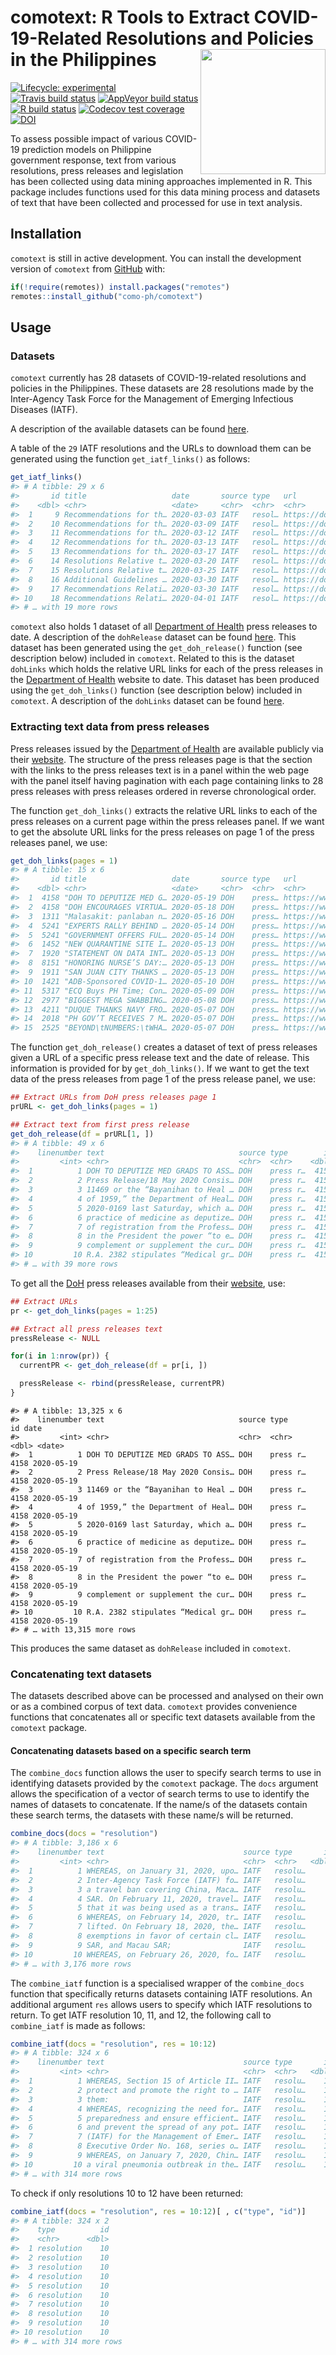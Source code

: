 
<!-- README.md is generated from README.Rmd. Please edit that file -->

# comotext: R Tools to Extract COVID-19-Related Resolutions and Policies in the Philippines <img src="man/figures/comotext.png" width = "200px" align="right" />

<!-- badges: start -->

[![Lifecycle:
experimental](https://img.shields.io/badge/lifecycle-experimental-orange.svg)](https://www.tidyverse.org/lifecycle/#experimental)
[![Travis build
status](https://travis-ci.org/como-ph/comotext.svg?branch=master)](https://travis-ci.org/como-ph/comotext)
[![AppVeyor build
status](https://ci.appveyor.com/api/projects/status/github/como-ph/comotext?branch=master&svg=true)](https://ci.appveyor.com/project/como-ph/comotext)
[![R build
status](https://github.com/como-ph/comotext/workflows/R-CMD-check/badge.svg)](https://github.com/como-ph/comotext/actions)
[![Codecov test
coverage](https://codecov.io/gh/como-ph/comotext/branch/master/graph/badge.svg)](https://codecov.io/gh/como-ph/comotext?branch=master)
[![DOI](https://zenodo.org/badge/255823130.svg)](https://zenodo.org/badge/latestdoi/255823130)
<!-- badges: end -->

To assess possible impact of various COVID-19 prediction models on
Philippine government response, text from various resolutions, press
releases and legislation has been collected using data mining approaches
implemented in R. This package includes functions used for this data
mining process and datasets of text that have been collected and
processed for use in text analysis.

## Installation

`comotext` is still in active development. You can install the
development version of `comotext` from
[GitHub](https://github.com/como-ph/comotext) with:

``` r
if(!require(remotes)) install.packages("remotes")
remotes::install_github("como-ph/comotext")
```

## Usage

### Datasets

`comotext` currently has 28 datasets of COVID-19-related resolutions and
policies in the Philippines. These datasets are 28 resolutions made by
the Inter-Agency Task Force for the Management of Emerging Infectious
Diseases (IATF).

A description of the available datasets can be found
[here](https://como-ph.github.io/comotext/reference/index.html#section-datasets).

A table of the `29` IATF resolutions and the URLs to download them can
be generated using the function `get_iatf_links()` as follows:

``` r
get_iatf_links()
#> # A tibble: 29 x 6
#>       id title                   date       source type   url                   
#>    <dbl> <chr>                   <date>     <chr>  <chr>  <chr>                 
#>  1     9 Recommendations for th… 2020-03-03 IATF   resol… https://doh.gov.ph/si…
#>  2    10 Recommendations for th… 2020-03-09 IATF   resol… https://doh.gov.ph/si…
#>  3    11 Recommendations for th… 2020-03-12 IATF   resol… https://doh.gov.ph/si…
#>  4    12 Recommendations for th… 2020-03-13 IATF   resol… https://doh.gov.ph/si…
#>  5    13 Recommendations for th… 2020-03-17 IATF   resol… https://doh.gov.ph/si…
#>  6    14 Resolutions Relative t… 2020-03-20 IATF   resol… https://doh.gov.ph/si…
#>  7    15 Resolutions Relative t… 2020-03-25 IATF   resol… https://doh.gov.ph/si…
#>  8    16 Additional Guidelines … 2020-03-30 IATF   resol… https://doh.gov.ph/si…
#>  9    17 Recommendations Relati… 2020-03-30 IATF   resol… https://doh.gov.ph/si…
#> 10    18 Recommendations Relati… 2020-04-01 IATF   resol… https://doh.gov.ph/si…
#> # … with 19 more rows
```

`comotext` also holds 1 dataset of all [Department of
Health](http://www.doh.gov.ph) press releases to date. A description of
the `dohRelease` dataset can be found
[here](https://como-ph.github.io/comotext/reference/dohRelease.html).
This dataset has been generated using the `get_doh_release()` function
(see description below) included in `comotext`. Related to this is the
dataset `dohLinks` which holds the relative URL links for each of the
press releases in the [Department of Health](http://www.doh.gov.ph)
website to date. This dataset has been produced using the
`get_doh_links()` function (see description below) included in
`comotext`. A description of the `dohLinks` dataset can be found
[here](https://como-ph.github.io/comotext/reference/dohLinks.html).

### Extracting text data from press releases

Press releases issued by the [Department of
Health](https://www.doh.gov.ph) are available publicly via their
[website](https://www.doh.gov.ph/press-releases). The structure of the
press releases page is that the section with the links to the press
releases text is in a panel within the web page with the panel itself
having pagination with each page containing links to 28 press releases
with press releases ordered in reverse chronological order.

The function `get_doh_links()` extracts the relative URL links to each
of the press releases on a current page within the press releases panel.
If we want to get the absolute URL links for the press releases on page
1 of the press releases panel, we use:

``` r
get_doh_links(pages = 1)
#> # A tibble: 15 x 6
#>       id title                   date       source type   url                   
#>    <dbl> <chr>                   <date>     <chr>  <chr>  <chr>                 
#>  1  4158 "DOH TO DEPUTIZE MED G… 2020-05-19 DOH    press… https://www.doh.gov.p…
#>  2  4158 "DOH ENCOURAGES VIRTUA… 2020-05-18 DOH    press… https://www.doh.gov.p…
#>  3  1311 "Malasakit: panlaban n… 2020-05-16 DOH    press… https://www.doh.gov.p…
#>  4  5241 "EXPERTS RALLY BEHIND … 2020-05-14 DOH    press… https://www.doh.gov.p…
#>  5  5241 "GOVERNMENT OFFERS FUL… 2020-05-14 DOH    press… https://www.doh.gov.p…
#>  6  1452 "NEW QUARANTINE SITE I… 2020-05-13 DOH    press… https://www.doh.gov.p…
#>  7  1920 "STATEMENT ON DATA INT… 2020-05-13 DOH    press… https://www.doh.gov.p…
#>  8  8151 "HONORING NURSE’S DAY:… 2020-05-13 DOH    press… https://www.doh.gov.p…
#>  9  1911 "SAN JUAN CITY THANKS … 2020-05-13 DOH    press… https://www.doh.gov.p…
#> 10  1421 "ADB-Sponsored COVID-1… 2020-05-10 DOH    press… https://www.doh.gov.p…
#> 11  5317 "ECQ Buys PH Time; Con… 2020-05-09 DOH    press… https://www.doh.gov.p…
#> 12  2977 "BIGGEST MEGA SWABBING… 2020-05-08 DOH    press… https://www.doh.gov.p…
#> 13  4211 "DUQUE THANKS NAVY FRO… 2020-05-07 DOH    press… https://www.doh.gov.p…
#> 14  2018 "PH GOV’T RECEIVES 7 M… 2020-05-07 DOH    press… https://www.doh.gov.p…
#> 15  2525 "BEYOND\tNUMBERS:\tWHA… 2020-05-07 DOH    press… https://www.doh.gov.p…
```

The function `get_doh_release()` creates a dataset of text of press
releases given a URL of a specific press release text and the date of
release. This information is provided for by `get_doh_links()`. If we
want to get the text data of the press releases from page 1 of the press
release panel, we use:

``` r
## Extract URLs from DoH press releases page 1
prURL <- get_doh_links(pages = 1)

## Extract text from first press release
get_doh_release(df = prURL[1, ])
#> # A tibble: 49 x 6
#>    linenumber text                              source type        id date      
#>         <int> <chr>                             <chr>  <chr>    <dbl> <date>    
#>  1          1 DOH TO DEPUTIZE MED GRADS TO ASS… DOH    press r…  4158 2020-05-19
#>  2          2 Press Release/18 May 2020 Consis… DOH    press r…  4158 2020-05-19
#>  3          3 11469 or the “Bayanihan to Heal … DOH    press r…  4158 2020-05-19
#>  4          4 of 1959,” the Department of Heal… DOH    press r…  4158 2020-05-19
#>  5          5 2020-0169 last Saturday, which a… DOH    press r…  4158 2020-05-19
#>  6          6 practice of medicine as deputize… DOH    press r…  4158 2020-05-19
#>  7          7 of registration from the Profess… DOH    press r…  4158 2020-05-19
#>  8          8 in the President the power “to e… DOH    press r…  4158 2020-05-19
#>  9          9 complement or supplement the cur… DOH    press r…  4158 2020-05-19
#> 10         10 R.A. 2382 stipulates “Medical gr… DOH    press r…  4158 2020-05-19
#> # … with 39 more rows
```

To get all the [DoH](https://www.doh.gov.ph) press releases available
from their [website](https://www.doh.gov.ph/press-releases), use:

``` r
## Extract URLs
pr <- get_doh_links(pages = 1:25)

## Extract all press releases text
pressRelease <- NULL

for(i in 1:nrow(pr)) {
  currentPR <- get_doh_release(df = pr[i, ])

  pressRelease <- rbind(pressRelease, currentPR)
}
```

    #> # A tibble: 13,325 x 6
    #>    linenumber text                              source type        id date      
    #>         <int> <chr>                             <chr>  <chr>    <dbl> <date>    
    #>  1          1 DOH TO DEPUTIZE MED GRADS TO ASS… DOH    press r…  4158 2020-05-19
    #>  2          2 Press Release/18 May 2020 Consis… DOH    press r…  4158 2020-05-19
    #>  3          3 11469 or the “Bayanihan to Heal … DOH    press r…  4158 2020-05-19
    #>  4          4 of 1959,” the Department of Heal… DOH    press r…  4158 2020-05-19
    #>  5          5 2020-0169 last Saturday, which a… DOH    press r…  4158 2020-05-19
    #>  6          6 practice of medicine as deputize… DOH    press r…  4158 2020-05-19
    #>  7          7 of registration from the Profess… DOH    press r…  4158 2020-05-19
    #>  8          8 in the President the power “to e… DOH    press r…  4158 2020-05-19
    #>  9          9 complement or supplement the cur… DOH    press r…  4158 2020-05-19
    #> 10         10 R.A. 2382 stipulates “Medical gr… DOH    press r…  4158 2020-05-19
    #> # … with 13,315 more rows

This produces the same dataset as `dohRelease` included in `comotext`.

### Concatenating text datasets

The datasets described above can be processed and analysed on their own
or as a combined corpus of text data. `comotext` provides convenience
functions that concatenates all or specific text datasets available from
the `comotext` package.

#### Concatenating datasets based on a specific search term

The `combine_docs` function allows the user to specify search terms to
use in identifying datasets provided by the `comotext` package. The
`docs` argument allows the specification of a vector of search terms to
use to identify the names of datasets to concatenate. If the name/s of
the datasets contain these search terms, the datasets with these name/s
will be returned.

``` r
combine_docs(docs = "resolution")
#> # A tibble: 3,186 x 6
#>    linenumber text                               source type       id date      
#>         <int> <chr>                              <chr>  <chr>   <dbl> <date>    
#>  1          1 WHEREAS, on January 31, 2020, upo… IATF   resolu…     9 2020-03-03
#>  2          2 Inter-Agency Task Force (IATF) fo… IATF   resolu…     9 2020-03-03
#>  3          3 a travel ban covering China, Maca… IATF   resolu…     9 2020-03-03
#>  4          4 SAR. On February 11, 2020, travel… IATF   resolu…     9 2020-03-03
#>  5          5 that it was being used as a trans… IATF   resolu…     9 2020-03-03
#>  6          6 WHEREAS, on February 14, 2020, tr… IATF   resolu…     9 2020-03-03
#>  7          7 lifted. On February 18, 2020, the… IATF   resolu…     9 2020-03-03
#>  8          8 exemptions in favor of certain cl… IATF   resolu…     9 2020-03-03
#>  9          9 SAR, and Macau SAR;                IATF   resolu…     9 2020-03-03
#> 10         10 WHEREAS, on February 26, 2020, fo… IATF   resolu…     9 2020-03-03
#> # … with 3,176 more rows
```

The `combine_iatf` function is a specialised wrapper of the
`combine_docs` function that specifically returns datasets containing
IATF resolutions. An additional argument `res` allows users to specify
which IATF resolutions to return. To get IATF resolution 10, 11, and 12,
the following call to `combine_iatf` is made as follows:

``` r
combine_iatf(docs = "resolution", res = 10:12)
#> # A tibble: 324 x 6
#>    linenumber text                               source type       id date      
#>         <int> <chr>                              <chr>  <chr>   <dbl> <date>    
#>  1          1 WHEREAS, Section 15 of Article II… IATF   resolu…    10 2020-03-09
#>  2          2 protect and promote the right to … IATF   resolu…    10 2020-03-09
#>  3          3 them:                              IATF   resolu…    10 2020-03-09
#>  4          4 WHEREAS, recognizing the need for… IATF   resolu…    10 2020-03-09
#>  5          5 preparedness and ensure efficient… IATF   resolu…    10 2020-03-09
#>  6          6 and prevent the spread of any pot… IATF   resolu…    10 2020-03-09
#>  7          7 (IATF) for the Management of Emer… IATF   resolu…    10 2020-03-09
#>  8          8 Executive Order No. 168, series o… IATF   resolu…    10 2020-03-09
#>  9          9 WHEREAS, on January 7, 2020, Chin… IATF   resolu…    10 2020-03-09
#> 10         10 a viral pneumonia outbreak in the… IATF   resolu…    10 2020-03-09
#> # … with 314 more rows
```

To check if only resolutions 10 to 12 have been returned:

``` r
combine_iatf(docs = "resolution", res = 10:12)[ , c("type", "id")]
#> # A tibble: 324 x 2
#>    type          id
#>    <chr>      <dbl>
#>  1 resolution    10
#>  2 resolution    10
#>  3 resolution    10
#>  4 resolution    10
#>  5 resolution    10
#>  6 resolution    10
#>  7 resolution    10
#>  8 resolution    10
#>  9 resolution    10
#> 10 resolution    10
#> # … with 314 more rows
```
